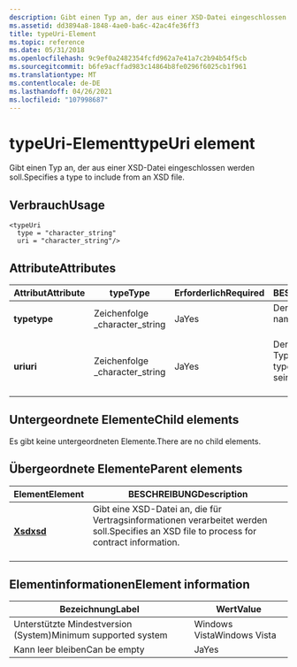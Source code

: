 ```yaml
---
description: Gibt einen Typ an, der aus einer XSD-Datei eingeschlossen werden soll.
ms.assetid: dd3894a8-1848-4ae0-ba6c-42ac4fe36ff3
title: typeUri-Element
ms.topic: reference
ms.date: 05/31/2018
ms.openlocfilehash: 9c9ef0a2482354fcfd962a7e41a7c2b94b54f5cb
ms.sourcegitcommit: b6fe9acffad983c14864b8fe0296f6025cb1f961
ms.translationtype: MT
ms.contentlocale: de-DE
ms.lasthandoff: 04/26/2021
ms.locfileid: "107998687"
---
```

# <a name="typeuri-element"></a><span data-ttu-id="36689-103">typeUri-Element</span><span class="sxs-lookup"><span data-stu-id="36689-103">typeUri element</span></span>

<span data-ttu-id="36689-104">Gibt einen Typ an, der aus einer XSD-Datei eingeschlossen werden soll.</span><span class="sxs-lookup"><span data-stu-id="36689-104">Specifies a type to include from an XSD file.</span></span>

## <a name="usage"></a><span data-ttu-id="36689-105">Verbrauch</span><span class="sxs-lookup"><span data-stu-id="36689-105">Usage</span></span>

``` syntax
<typeUri
  type = "character_string"
  uri = "character_string"/>
```

## <a name="attributes"></a><span data-ttu-id="36689-106">Attribute</span><span class="sxs-lookup"><span data-stu-id="36689-106">Attributes</span></span>



| <span data-ttu-id="36689-107">Attribut</span><span class="sxs-lookup"><span data-stu-id="36689-107">Attribute</span></span>           | <span data-ttu-id="36689-108">type</span><span class="sxs-lookup"><span data-stu-id="36689-108">Type</span></span>                         | <span data-ttu-id="36689-109">Erforderlich</span><span class="sxs-lookup"><span data-stu-id="36689-109">Required</span></span>       | <span data-ttu-id="36689-110">BESCHREIBUNG</span><span class="sxs-lookup"><span data-stu-id="36689-110">Description</span></span>                                                            |
|---------------------|------------------------------|----------------|------------------------------------------------------------------------|
| <span data-ttu-id="36689-111">**type**</span><span class="sxs-lookup"><span data-stu-id="36689-111">**type**</span></span><br/> | <span data-ttu-id="36689-112">Zeichenfolge \_</span><span class="sxs-lookup"><span data-stu-id="36689-112">character\_string</span></span><br/> | <span data-ttu-id="36689-113">Ja</span><span class="sxs-lookup"><span data-stu-id="36689-113">Yes</span></span><br/> | <span data-ttu-id="36689-114">Der Name des Typs.</span><span class="sxs-lookup"><span data-stu-id="36689-114">The name of the type.</span></span><br/> <br/>                           |
| <span data-ttu-id="36689-115">**uri**</span><span class="sxs-lookup"><span data-stu-id="36689-115">**uri**</span></span><br/>  | <span data-ttu-id="36689-116">Zeichenfolge \_</span><span class="sxs-lookup"><span data-stu-id="36689-116">character\_string</span></span><br/> | <span data-ttu-id="36689-117">Ja</span><span class="sxs-lookup"><span data-stu-id="36689-117">Yes</span></span><br/> | <span data-ttu-id="36689-118">Der Namespace des Typs.</span><span class="sxs-lookup"><span data-stu-id="36689-118">The namespace of the type.</span></span> <span data-ttu-id="36689-119">Muss ein gültiger URI sein.</span><span class="sxs-lookup"><span data-stu-id="36689-119">Must be a valid URI.</span></span><br/> <br/> |



## <a name="child-elements"></a><span data-ttu-id="36689-120">Untergeordnete Elemente</span><span class="sxs-lookup"><span data-stu-id="36689-120">Child elements</span></span>

<span data-ttu-id="36689-121">Es gibt keine untergeordneten Elemente.</span><span class="sxs-lookup"><span data-stu-id="36689-121">There are no child elements.</span></span>

## <a name="parent-elements"></a><span data-ttu-id="36689-122">Übergeordnete Elemente</span><span class="sxs-lookup"><span data-stu-id="36689-122">Parent elements</span></span>



| <span data-ttu-id="36689-123">Element</span><span class="sxs-lookup"><span data-stu-id="36689-123">Element</span></span>                       | <span data-ttu-id="36689-124">BESCHREIBUNG</span><span class="sxs-lookup"><span data-stu-id="36689-124">Description</span></span>                                                                       |
|-------------------------------|-----------------------------------------------------------------------------------|
| [<span data-ttu-id="36689-125">**Xsd**</span><span class="sxs-lookup"><span data-stu-id="36689-125">**xsd**</span></span>](xsd.md)<br/> | <span data-ttu-id="36689-126">Gibt eine XSD-Datei an, die für Vertragsinformationen verarbeitet werden soll.</span><span class="sxs-lookup"><span data-stu-id="36689-126">Specifies an XSD file to process for contract information.</span></span><br/> <br/> |



## <a name="element-information"></a><span data-ttu-id="36689-127">Elementinformationen</span><span class="sxs-lookup"><span data-stu-id="36689-127">Element information</span></span>



| <span data-ttu-id="36689-128">Bezeichnung</span><span class="sxs-lookup"><span data-stu-id="36689-128">Label</span></span> | <span data-ttu-id="36689-129">Wert</span><span class="sxs-lookup"><span data-stu-id="36689-129">Value</span></span> |
|-------------------------------------|---------------|
| <span data-ttu-id="36689-130">Unterstützte Mindestversion (System)</span><span class="sxs-lookup"><span data-stu-id="36689-130">Minimum supported system</span></span><br/> | <span data-ttu-id="36689-131">Windows Vista</span><span class="sxs-lookup"><span data-stu-id="36689-131">Windows Vista</span></span> |
| <span data-ttu-id="36689-132">Kann leer bleiben</span><span class="sxs-lookup"><span data-stu-id="36689-132">Can be empty</span></span>                        | <span data-ttu-id="36689-133">Ja</span><span class="sxs-lookup"><span data-stu-id="36689-133">Yes</span></span>           |



 

 




